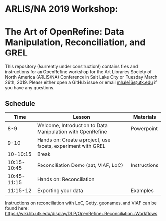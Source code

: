 # ARLIS/NA 2019 Workshop: 
# The Art of OpenRefine: Data Manipulation, Reconciliation, and GREL
This repository (!currently under construction!) contains files and instructions for an OpenRefine workshop for the Art Libraries Society of North America (ARLIS/NA) Conference in Salt Lake City on Tuesday March 26th, 2019. Please either open a GitHub issue or email mhale16@utk.edu if you have any questions.

## Schedule

| Time        | Lesson                                                       | Materials    |
|-------------|--------------------------------------------------------------|--------------|
| 8-9         | Welcome, Introduction to Data Manipulation with OpenRefine   | Powerpoint   |
| 9-10        | Hands on: Create a project, use facets, experiment with GREL |              |
| 10-10:15    | Break                                                        |              |
| 10:15-10:45 | Reconciliation Demo (aat, VIAF, LoC)                         | Instructions |
| 10:45-11:15 | Hands on: Reconciliation                                     |              |
| 11:15-12    | Exporting your data                                          | Examples     |

Instructions on reconciliation with LoC, Getty, geonames, and VIAF can be found here: https://wiki.lib.utk.edu/display/DLP/OpenRefine+Reconciliation+Workflows
